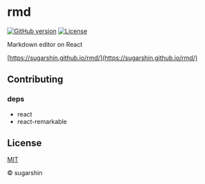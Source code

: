 # rmd

[![GitHub version](https://badge.fury.io/gh/sugarshin%2Frmd.svg)](http://badge.fury.io/gh/sugarshin%2Frmd) [![License](http://img.shields.io/:license-mit-blue.svg)](http://sugarshin.mit-license.org/)

Markdown editor on React

[https://sugarshin.github.io/rmd/](https://sugarshin.github.io/rmd/)

## Contributing

### deps

* react
* react-remarkable

## License

[MIT](http://sugarshin.mit-license.org/)

© sugarshin
